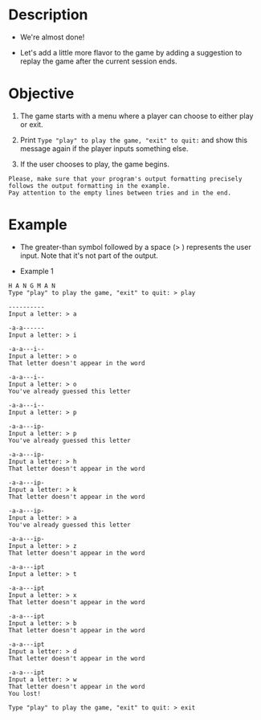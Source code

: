 # Description
- We're almost done!

- Let's add a little more flavor to the game by adding a suggestion to replay the game after the current session ends.

# Objective
1. The game starts with a menu where a player can choose to either play or exit.

1. Print `Type "play" to play the game, "exit" to quit:` and show this message again if the player inputs something else.

1. If the user chooses to play, the game begins.
```
Please, make sure that your program's output formatting precisely follows the output formatting in the example.
Pay attention to the empty lines between tries and in the end.
```

# Example
- The greater-than symbol followed by a space (> ) represents the user input. Note that it's not part of the output.

- Example 1
```
H A N G M A N
Type "play" to play the game, "exit" to quit: > play

----------
Input a letter: > a

-a-a------
Input a letter: > i

-a-a---i--
Input a letter: > o
That letter doesn't appear in the word

-a-a---i--
Input a letter: > o
You've already guessed this letter

-a-a---i--
Input a letter: > p

-a-a---ip-
Input a letter: > p
You've already guessed this letter

-a-a---ip-
Input a letter: > h
That letter doesn't appear in the word

-a-a---ip-
Input a letter: > k
That letter doesn't appear in the word

-a-a---ip-
Input a letter: > a
You've already guessed this letter

-a-a---ip-
Input a letter: > z
That letter doesn't appear in the word

-a-a---ipt
Input a letter: > t

-a-a---ipt
Input a letter: > x
That letter doesn't appear in the word

-a-a---ipt
Input a letter: > b
That letter doesn't appear in the word

-a-a---ipt
Input a letter: > d
That letter doesn't appear in the word

-a-a---ipt
Input a letter: > w
That letter doesn't appear in the word
You lost!

Type "play" to play the game, "exit" to quit: > exit
```

